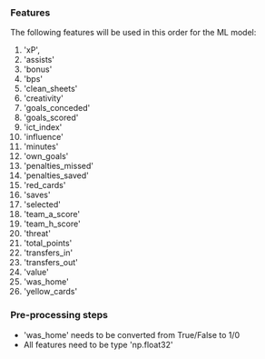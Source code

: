 ### Features

The following features will be used in this order for the ML model:

1. 'xP', 
2. 'assists'
3. 'bonus'
4. 'bps'
5. 'clean_sheets'
6. 'creativity'
7. 'goals_conceded'
8. 'goals_scored'
9. 'ict_index'
10. 'influence'
11. 'minutes'
12. 'own_goals'
13. 'penalties_missed'
14. 'penalties_saved'
15. 'red_cards'
16. 'saves'
17. 'selected'
18. 'team_a_score'
19. 'team_h_score'
20. 'threat'
21. 'total_points'
22. 'transfers_in'
23. 'transfers_out'
24. 'value'
25. 'was_home'
26. 'yellow_cards'

### Pre-processing steps

- 'was_home' needs to be converted from True/False to 1/0
- All features need to be type 'np.float32'